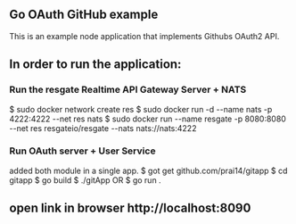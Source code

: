 ## Go OAuth GitHub example
This is an example node application that implements Githubs OAuth2 API.


## In order to run the application:
### Run the resgate Realtime API Gateway Server + NATS 
$ sudo docker network create res 
$ sudo docker run -d --name nats -p 4222:4222 --net res nats 
$ sudo docker run --name resgate -p 8080:8080 --net res resgateio/resgate --nats nats://nats:4222

### Run OAuth server + User Service
added both module in a single app. 
$ got get github.com/prai14/gitapp
$ cd gitapp
$ go build
$ ./gitApp OR
$ go run .

## open link in browser http://localhost:8090

